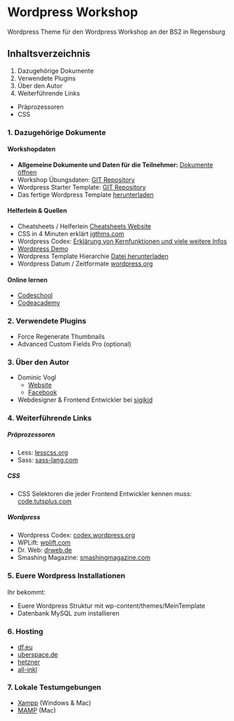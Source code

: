 # Wordpress Workshop
Wordpress Theme für den Wordpress Workshop an der BS2 in Regensburg

## Inhaltsverzeichnis
1. Dazugehörige Dokumente
2. Verwendete Plugins
3. Über den Autor
4. Weiterführende Links
  * Präprozessoren
  * CSS

### 1. Dazugehörige Dokumente

#### Workshopdaten
* **Allgemeine Dokumente und Daten für die Teilnehmer:** [Dokumente öffnen](https://www.dropbox.com/sh/ok5ngb8ut4kalfl/AABWhF_YYdcJMmhsrsRw1mf3a?dl=0)
* Workshop Übungsdaten: [GIT Repository](https://github.com/dvcccc/wp_workshop_practice)
* Wordpress Starter Template: [GIT Repository](https://github.com/dvcccc/wp_workshop_template/tree/starter-template)
* Das fertige Wordpress Template [herunterladen](git@github.com:dominicvogl/wp_workshop_template.git)

#### Helferlein & Quellen
* Cheatsheets / Helferlein [Cheatsheets Website](http:www.webdesign-cheatsheets.com/index.html)
* CSS in 4 Minuten erklärt [jgthms.com](http://jgthms.com/web-design-in-4-minutes/)
* Wordpress Codex: [Erklärung von Kernfunktionen und viele weitere Infos](https://codex.wordpress.org/)
* [Wordpress Demo](http://wpschulung.cat-ia.de/)
* Wordpress Template Hierarchie [Datei herunterladen](https://developer.wordpress.org/files/2014/10/template-hierarchy.png)
* Wordpress Datum / Zeitformate [wordpress.org](https://codex.wordpress.org/Formatting_Date_and_Time)


#### Online lernen
* [Codeschool](https://www.codeschool.com/)
* [Codeacademy](https://www.codecademy.com/)


### 2. Verwendete Plugins

* Force Regenerate Thumbnails
* Advanced Custom Fields Pro (optional)

### 3. Über den Autor

* Dominic Vogl
    * [Website](http://www.dominicvogl.de)
    * [Facebook](https://www.facebook.com/dominic.vogl)
* Webdesigner & Frontend Entwickler bei [sigikid](http://www.sigikid.de)

### 4. Weiterführende Links

##### Präprozessoren
* Less: [lesscss.org](http://lesscss.org/)
* Sass: [sass-lang.com](http://sass-lang.com/)

##### CSS
* CSS Selektoren die jeder Frontend Entwickler kennen muss: [code.tutsplus.com](http://code.tutsplus.com/tutorials/the-30-css-selectors-you-must-memorize--net-16048)

##### Wordpress
* Wordpress Codex: [codex.wordpress.org](https://codex.wordpress.org/)
* WPLift: [wplift.com](http://wplift.com/)
* Dr. Web: [drweb.de](http://www.drweb.de/magazin/category/wordpress/)
* Smashing Magazine: [smashingmagazine.com](http://www.smashingmagazine.com/category/wordpress/)

### 5. Euere Wordpress Installationen

####
Ihr bekommt:
* Euere Wordpress Struktur mit wp-content/themes/MeinTemplate
* Datenbank MySQL zum installieren


### 6. Hosting

* [df.eu](http://www.df.eu/kwk/347935/)
* [uberspace.de](https://uberspace.de/)
* [hetzner](https://www.hetzner.de/hosting/produkte_webspace/level1)
* [all-inkl](http://all-inkl.com/webhosting/uebersicht/)

### 7. Lokale Testumgebungen
* [Xampp](https://www.apachefriends.org/de/index.html) (Windows & Mac)
* [MAMP](https://www.mamp.info/de/) (Mac)
